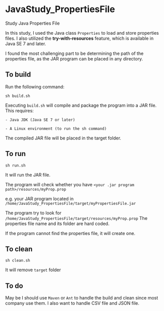 # JavaStudy_PropertiesFile
Study Java Properties File

In this study, I used the Java class `Properties` to load and store properties files.
I also utilized the __try-with-resources__ feature, which is available in Java SE 7 and later.

I found the most challenging part to be determining the path of the properties file,
as the JAR program can be placed in any directory.

## To build
  Run the following command:
  
  ```
  sh build.sh
  ```
  
  Executing `build.sh` will compile and package the program into a JAR file. This requires:

    - Java JDK (Java SE 7 or later)

    - A Linux environment (to run the sh command)

The compiled JAR file will be placed in the target folder.

## To run
  `sh run.sh`
  
  It will run the JAR file.

  The program will check whether you have `<your .jar program path>/resources/myProp.prop`
 
  e.g. your JAR program located in `/home/JavaStudy_PropertiesFile/target/myPropertiesFile.jar`

  The program try to look for `/home/JavaStudy_PropertiesFile/target/resources/myProp.prop`
  The properties file name and its folder are hard coded.

  If the program cannot find the properties file, it will create one.

## To clean
  `sh clean.sh`
  
  It will remove `target` folder

## To do
  May be I should use `Maven` or `Ant` to handle the build and clean since most company use them.
  I also want to handle CSV file and JSON file.
